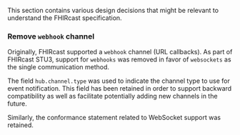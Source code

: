 This section contains various design decisions that might be relevant to understand the FHIRcast specification.

### Remove `webhook` channel

Originally, FHIRcast supported a `webhook` channel (URL callbacks). As part of FHIRcast STU3, support for `webhooks` was removed in favor of `websockets` as the single communication method.


The field `hub.channel.type` was used to indicate the channel type to use for event notification. This field has been retained in order to support backward compatibility as well as facilitate potentially adding new channels in the future.


Similarly, the conformance statement related to WebSocket support was retained.